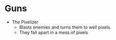 # Guns
- The Pixelizer
	- Blasts enemies and turns them to well pixels.
	- They fall apart in a mess of pixels